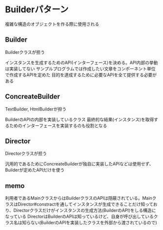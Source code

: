 # Builderパターン
複雑な構造のオブジェクトを作る際に使用される

## Builder
Builderクラスが担う

インスタンスを生成するためのAPI(インターフェース)を決める。API内部の挙動は実装してない
サンプルプログラムでは作成したい文章をコンポーネント単位で作成するAPIを定めた
目的を達成するために必要なAPIを全て提供する必要がある

## ConcreateBuilder
TextBuilder, HtmlBuilderが担う

BuilderのAPIの内部を実装しているクラス
最終的な結果(インスタンス)を取得するためのインターフェースを実装するのも役割となる

## Director
Directorクラスが担う

汎用的であるためにConcreateBuilderが独自に実装したAPIなどは使用せず、Builderが定めたAPIだけを使う

## memo
利用者であるMainクラスからはBuilderクラスのAPIは隠蔽されている。MainクラスはDirector#constractを通してインスタンスが生成できることだけ知っており、Directorクラスだけがインスタンスの生成方法(BuilderのAPI)をしる構造になっている
DirectorはBuilderのAPIは知っているけど、自身が呼び出しているクラス名は知らない(BuilderのAPIを実装したクラスを外部から渡されているので)
